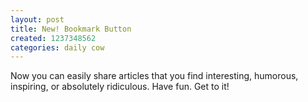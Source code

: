 ```yaml
---
layout: post
title: New! Bookmark Button
created: 1237348562
categories: daily cow
---
```

Now you can easily share articles that you find interesting, humorous, inspiring, or absolutely ridiculous. Have fun. Get to it!

